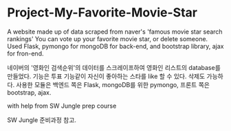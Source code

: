 # Project-My-Favorite-Movie-Star

A website made up of data scraped from naver's 'famous movie star search rankings'
You can vote up your favorite movie star, or delete someone.
Used Flask, pymongo for mongoDB for back-end,
and bootstrap library, ajax for fron-end.

네이버의 '영화인 검색순위'의 데이터를 스크레이프하여 영화인 리스트의 database를 만들었다.
기능은 투표 기능같이 자신이 좋아하는 스타를 like 할 수 있다. 삭제도 가능하다.
사용한 모듈은 백엔드 쪽은 Flask, mongoDB를 위한 pymongo, 프론트 쪽은 bootstrap, ajax.

with help from SW Jungle prep course

SW Jungle 준비과정 참고.
